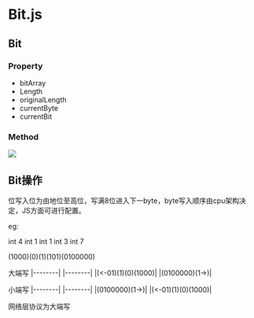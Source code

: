 # Bit.js #

## Bit ##

### Property ###

- bitArray
- Length
- originalLength
- currentByte
- currentBit

### Method ###

![](http://ww1.sinaimg.cn/large/699ef9c0jw1ep5yjgyqk3j20g00gj0v1.jpg)

## Bit操作 ##

位写入位为由地位至高位，写满8位进入下一byte，byte写入顺序由cpu架构决定，JS方面可进行配置。

eg:

int 4
int 1
int 1
int 3
int 7

(1000)(0)(1)(101)(0100000)


大端写
|--------| |--------|
|(<-01)(1)(0)(1000)| |(0100000)(1->)|

小端写
|--------| |--------|
|(0100000)(1->)| |(<-01)(1)(0)(1000)|

网络层协议为大端写